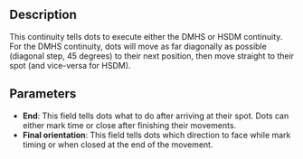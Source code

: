 ## Description

This continuity tells dots to execute either the DMHS or HSDM continuity. For the DMHS continuity, dots will move as far diagonally as possible (diagonal step, 45 degrees) to their next position, then move straight to their spot (and vice-versa for HSDM).

## Parameters

- **End**: This field tells dots what to do after arriving at their spot. Dots can either mark time or close after finishing their movements.
- **Final orientation**: This field tells dots which direction to face while mark timing or when closed at the end of the movement.
